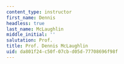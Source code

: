 ```yaml
---
content_type: instructor
first_name: Dennis
headless: true
last_name: McLaughlin
middle_initial: ''
salutation: Prof.
title: Prof. Dennis McLaughlin
uid: da801f24-c50f-07cb-d05d-77708696f98f
---
```

